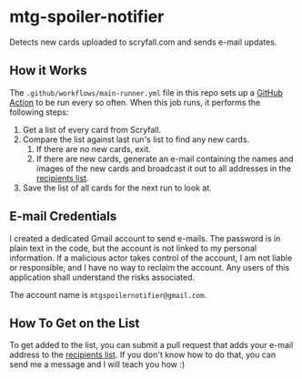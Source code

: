 # mtg-spoiler-notifier

Detects new cards uploaded to scryfall.com and sends e-mail updates.

## How it Works

The `.github/workflows/main-runner.yml` file in this repo sets up a
[GitHub Action](https://github.com/features/actions) to be run every so often.
When this job runs, it performs the following steps:

1. Get a list of every card from Scryfall.
1. Compare the list against last run's list to find any new cards.
    1. If there are no new cards, exit.
    1. If there are new cards, generate an e-mail containing the names and
       images of the new cards and broadcast it out to all addresses in the
       [recipients list](./recipients.json).
1. Save the list of all cards for the next run to look at.

## E-mail Credentials

I created a dedicated Gmail account to send e-mails. The password is in plain
text in the code, but the account is not linked to my personal information. If a
malicious actor takes control of the account, I am not liable or responsible,
and I have no way to reclaim the account. Any users of this application shall
understand the risks associated.

The account name is `mtgspoilernotifier@gmail.com`.

## How To Get on the List

To get added to the list, you can submit a pull request that adds your e-mail
address to the [recipients list](./recipients.json). If you don't know how to do
that, you can send me a message and I will teach you how :)

